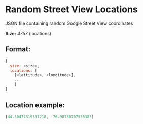 # Random Street View Locations
JSON file containing random Google Street View coordinates

**Size:** _4757_ (locations)

## Format:
```javascript
{
  size: <size>,
  locations: [
    [<lattitude>, <longitude>],
    ...
    ]
}
```

## Location example:

```javascript
[44.50477319537218, -76.98730707535383]
```
